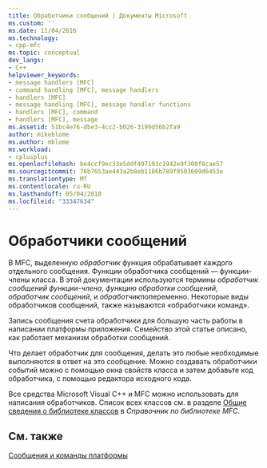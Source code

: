 ```yaml
---
title: Обработчики сообщений | Документы Microsoft
ms.custom: ''
ms.date: 11/04/2016
ms.technology:
- cpp-mfc
ms.topic: conceptual
dev_langs:
- C++
helpviewer_keywords:
- message handlers [MFC]
- command handling [MFC], message handlers
- handlers [MFC]
- message handling [MFC], message handler functions
- handlers [MFC], command
- handlers [MFC], message
ms.assetid: 51bc4e76-dbe3-4cc2-b026-3199d56b2fa9
author: mikeblome
ms.author: mblome
ms.workload:
- cplusplus
ms.openlocfilehash: be4ccf9ec33e5ddf497193c1942e9f300f8cae57
ms.sourcegitcommit: 76b7653ae443a2b8eb1186b789f8503609d6453e
ms.translationtype: MT
ms.contentlocale: ru-RU
ms.lasthandoff: 05/04/2018
ms.locfileid: "33347634"
---
```

# <a name="message-handlers"></a>Обработчики сообщений
В MFC, выделенную *обработчик* функция обрабатывает каждого отдельного сообщения. Функции обработчика сообщений — функции-члены класса. В этой документации используются термины *обработчик сообщений функции-члена*, *функцию обработки сообщений*, *обработчик сообщений*, и *обработчик*попеременно. Некоторые виды обработчиков сообщений, также называются «обработчики команд».  
  
 Запись сообщения счета обработчики для большую часть работы в написании платформы приложения. Семейство этой статье описано, как работает механизм обработки сообщений.  
  
 Что делает обработчик для сообщения, делать это любые необходимые выполняются в ответ на это сообщение. Можно создавать обработчики событий можно с помощью окна свойств класса и затем добавьте код обработчика, с помощью редактора исходного кода.  
  
 Все средства Microsoft Visual C++ и MFC можно использовать для написания обработчиков. Список всех классов см. в разделе [Общие сведения о библиотеке классов](../mfc/class-library-overview.md) в *Справочник по библиотеке MFC*.  
  
## <a name="see-also"></a>См. также  
 [Сообщения и команды платформы](../mfc/messages-and-commands-in-the-framework.md)

